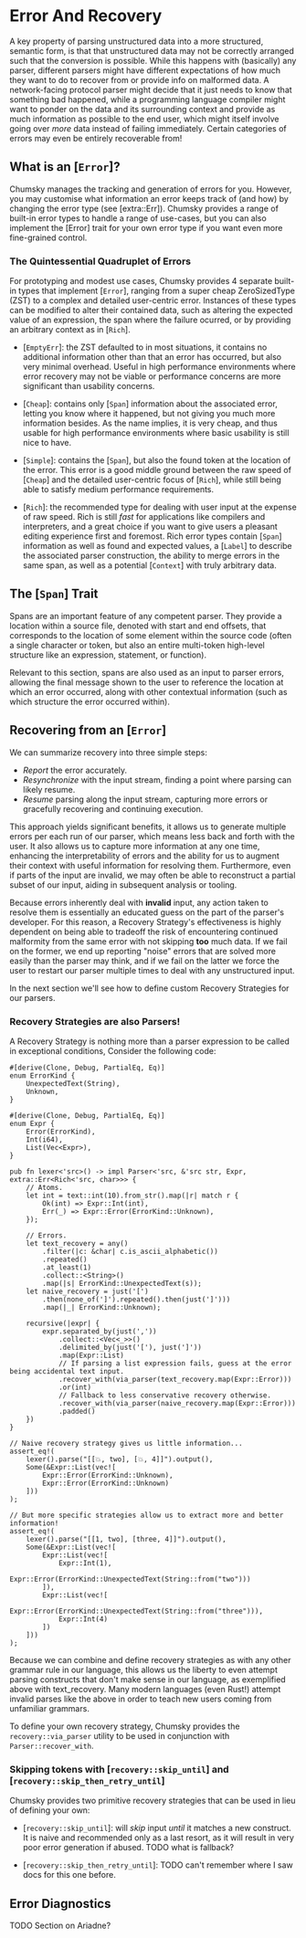 # Error And Recovery

A key property of parsing unstructured data into a more structured, semantic form, is that that unstructured data may not be correctly arranged such that the conversion is possible. While this happens with (basically) any parser, different parsers might have different expectations of how much they want to do to recover from or provide info on malformed data. A network-facing protocol parser might decide that it just needs to know that something bad happened, while a programming language compiler might want to ponder on the data and its surrounding context and provide as much information as possible to the end user, which might itself involve going over *more* data instead of failing immediately. Certain categories of errors may even be entirely recoverable from!

## What is an [`Error`]?

Chumsky manages the tracking and generation of errors for you. However, you may customise what information an error keeps track of (and how) by changing the error type (see [extra::Err]). Chumsky provides a range of built-in error types to handle a range of use-cases, but you can also implement the [Error] trait for your own error type if you want even more fine-grained control.

### The Quintessential Quadruplet of Errors

For prototyping and modest use cases, Chumsky provides 4 separate built-in types that implement [`Error`], ranging from a super cheap ZeroSizedType (ZST) to a complex and detailed user-centric error. Instances of these types can be modified to alter their contained data, such as altering the expected value of an expression, the span where the failure ocurred, or by providing an arbitrary context as in [`Rich`].

- [`EmptyErr`]: the ZST defaulted to in most situations, it contains no additional information other than that an error has occurred, but also very minimal overhead. Useful in high performance environments where error recovery may not be viable or performance concerns are more significant than usability concerns.

- [`Cheap`]: contains only [`Span`] information about the associated error, letting you know where it happened, but not giving you much more information besides. As the name implies, it is very cheap, and thus usable for high performance environments where basic usability is still nice to have.

- [`Simple`]: contains the [`Span`], but also the found token at the location of the error. This error is a good middle ground between the raw speed of [`Cheap`] and the detailed user-centric focus of [`Rich`], while still being able to satisfy medium performance requirements.

- [`Rich`]: the recommended type for dealing with user input at the expense of raw speed. Rich is still *fast* for applications like compilers and interpreters, and a great choice if you want to give users a pleasant editing experience first and foremost. Rich error types contain [`Span`] information as well as found and expected values, a [`Label`] to describe the associated parser construction, the ability to merge errors in the same span, as well as a potential [`Context`] with truly arbitrary data.

## The [`Span`] Trait

Spans are an important feature of any competent parser. They provide a location within a source file, denoted with start and end offsets, that corresponds to the location of some element within the source code (often a single character or token, but also an entire multi-token high-level structure like an expression, statement, or function).

Relevant to this section, spans are also used as an input to parser errors, allowing the final message shown to the user to reference the location at which an error occurred, along with other contextual information (such as which structure the error occurred within).

## Recovering from an [`Error`]

We can summarize recovery into three simple steps:

- *Report* the error accurately.
- *Resynchronize* with the input stream, finding a point where parsing can likely resume.
- *Resume* parsing along the input stream, capturing more errors or gracefully recovering and continuing execution.

This approach yields significant benefits, it allows us to generate multiple errors per each run of our parser, which means less back and forth with the user. It also allows us to capture more information at any one time, enhancing the interpretability of errors and the ability for us to augment their context with useful information for resolving them. Furthermore, even if parts of the input are invalid, we may often be able to reconstruct a partial subset of our input, aiding in subsequent analysis or tooling.

Because errors inherently deal with **invalid** input, any action taken to resolve them is essentially an educated guess on the part of the parser's developer. For this reason, a Recovery Strategy's effectiveness is highly dependent on being able to tradeoff the risk of encountering continued malformity from the same error with not skipping **too** much data. If we fail on the former, we end up reporting "noise" errors that are solved more easily than the parser may think, and if we fail on the latter we force the user to restart our parser multiple times to deal with any unstructured input.

In the next section we'll see how to define custom Recovery Strategies for our parsers.

### Recovery Strategies are also Parsers!

A Recovery Strategy is nothing more than a parser expression to be called in exceptional conditions, Consider the following code:

```
#[derive(Clone, Debug, PartialEq, Eq)]
enum ErrorKind {
    UnexpectedText(String),
    Unknown,
}

#[derive(Clone, Debug, PartialEq, Eq)]
enum Expr {
    Error(ErrorKind),
    Int(i64),
    List(Vec<Expr>),
}

pub fn lexer<'src>() -> impl Parser<'src, &'src str, Expr, extra::Err<Rich<'src, char>>> {
    // Atoms.
    let int = text::int(10).from_str().map(|r| match r {
        Ok(int) => Expr::Int(int),
        Err(_) => Expr::Error(ErrorKind::Unknown),
    });

    // Errors.
    let text_recovery = any()
        .filter(|c: &char| c.is_ascii_alphabetic())
        .repeated()
        .at_least(1)
        .collect::<String>()
        .map(|s| ErrorKind::UnexpectedText(s));
    let naive_recovery = just('[')
        .then(none_of(']').repeated().then(just(']')))
        .map(|_| ErrorKind::Unknown);

    recursive(|expr| {
        expr.separated_by(just(','))
            .collect::<Vec<_>>()
            .delimited_by(just('['), just(']'))
            .map(Expr::List)
            // If parsing a list expression fails, guess at the error being accidental text input.
            .recover_with(via_parser(text_recovery.map(Expr::Error)))
            .or(int)
            // Fallback to less conservative recovery otherwise.
            .recover_with(via_parser(naive_recovery.map(Expr::Error)))
            .padded()
    })
}

// Naive recovery strategy gives us little information...
assert_eq!(
    lexer().parse("[[💥, two], [💥, 4]]").output(),
    Some(&Expr::List(vec![
        Expr::Error(ErrorKind::Unknown),
        Expr::Error(ErrorKind::Unknown)
    ]))
);

// But more specific strategies allow us to extract more and better information!
assert_eq!(
    lexer().parse("[[1, two], [three, 4]]").output(),
    Some(&Expr::List(vec![
        Expr::List(vec![
            Expr::Int(1),
            Expr::Error(ErrorKind::UnexpectedText(String::from("two")))
        ]),
        Expr::List(vec![
            Expr::Error(ErrorKind::UnexpectedText(String::from("three"))),
            Expr::Int(4)
        ])
    ]))
);
```

Because we can combine and define recovery strategies as with any other grammar rule in our language, this allows us the liberty to even attempt parsing constructs that don't make sense in our language, as exemplified above with text_recovery. Many modern languages (even Rust!) attempt invalid parses like the above in order to teach new users coming from unfamiliar grammars.

To define your own recovery strategy, Chumsky provides the `recovery::via_parser` utility to be used in conjunction with `Parser::recover_with`.

### Skipping tokens with [`recovery::skip_until`] and [`recovery::skip_then_retry_until`]

Chumsky provides two primitive recovery strategies that can be used in lieu of defining your own:

- [`recovery::skip_until`]: will *skip* input *until* it matches a new construct. It is naive and recommended only as a last resort, as it will result in very poor error generation if abused. TODO what is fallback?

- [`recovery::skip_then_retry_until`]: TODO can't remember where I saw docs for this one before.

## Error Diagnostics
TODO Section on Ariadne?